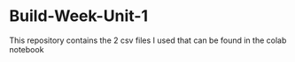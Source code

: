 # Build-Week-Unit-1

This repository contains the 2 csv files I used that can be found in the colab notebook
